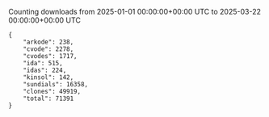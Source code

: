 
Counting downloads from 2025-01-01 00:00:00+00:00 UTC to 2025-03-22 00:00:00+00:00 UTC

```
{
    "arkode": 238,
    "cvode": 2278,
    "cvodes": 1717,
    "ida": 515,
    "idas": 224,
    "kinsol": 142,
    "sundials": 16358,
    "clones": 49919,
    "total": 71391
}
```
